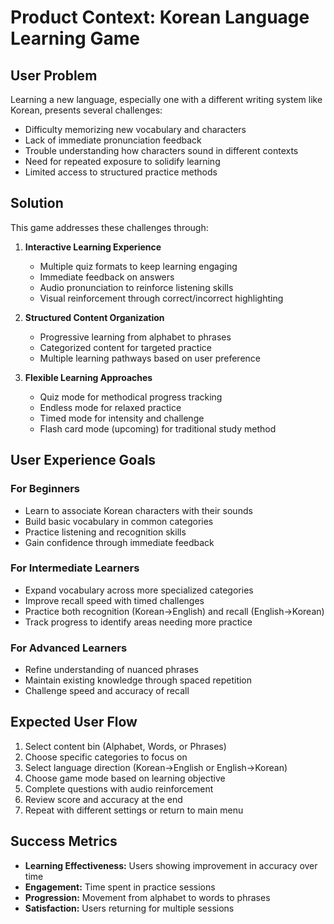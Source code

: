 # Product Context: Korean Language Learning Game

## User Problem

Learning a new language, especially one with a different writing system like Korean, presents several challenges:

- Difficulty memorizing new vocabulary and characters
- Lack of immediate pronunciation feedback
- Trouble understanding how characters sound in different contexts
- Need for repeated exposure to solidify learning
- Limited access to structured practice methods

## Solution

This game addresses these challenges through:

1. **Interactive Learning Experience**

   - Multiple quiz formats to keep learning engaging
   - Immediate feedback on answers
   - Audio pronunciation to reinforce listening skills
   - Visual reinforcement through correct/incorrect highlighting

2. **Structured Content Organization**

   - Progressive learning from alphabet to phrases
   - Categorized content for targeted practice
   - Multiple learning pathways based on user preference

3. **Flexible Learning Approaches**
   - Quiz mode for methodical progress tracking
   - Endless mode for relaxed practice
   - Timed mode for intensity and challenge
   - Flash card mode (upcoming) for traditional study method

## User Experience Goals

### For Beginners

- Learn to associate Korean characters with their sounds
- Build basic vocabulary in common categories
- Practice listening and recognition skills
- Gain confidence through immediate feedback

### For Intermediate Learners

- Expand vocabulary across more specialized categories
- Improve recall speed with timed challenges
- Practice both recognition (Korean→English) and recall (English→Korean)
- Track progress to identify areas needing more practice

### For Advanced Learners

- Refine understanding of nuanced phrases
- Maintain existing knowledge through spaced repetition
- Challenge speed and accuracy of recall

## Expected User Flow

1. Select content bin (Alphabet, Words, or Phrases)
2. Choose specific categories to focus on
3. Select language direction (Korean→English or English→Korean)
4. Choose game mode based on learning objective
5. Complete questions with audio reinforcement
6. Review score and accuracy at the end
7. Repeat with different settings or return to main menu

## Success Metrics

- **Learning Effectiveness:** Users showing improvement in accuracy over time
- **Engagement:** Time spent in practice sessions
- **Progression:** Movement from alphabet to words to phrases
- **Satisfaction:** Users returning for multiple sessions

